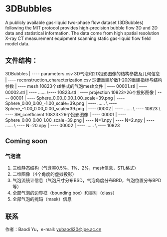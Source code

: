 # 3DBubbles
A publicly available gas-liquid two-phase flow dataset (3DBubbles) following the MIT protocol provides high-precision bubble flow 3D and 2D data and statistical information. The data come from high spatial resolution X-ray CT measurement equipment scanning static gas-liquid flow field model data.

## 文件结构：
3DBubbles
| ---- parameters.csv 3D气泡和2D投影图像的结构参数及几何信息
| ---- reconstruction_characterization.csv 球谐重建阶数1-20的重建指标与结构参数
| ---- mesh 10823个stl格式的气泡mesh文件
	| ---- 00001.stl
	| ---- 00002.stl
	| ---- ……
	\\---- 10823.stl
| ---- projection 10823×26个投影图像
	| ---- 00001
		| ---- Sphere_0.00_0.00_1.00_scale=39.png
		| ---- Sphere_0.00_0.00_-1.00_scale=39.png
		| ---- ……
		\\ ---- Sphere_-1.00_0.00_0.00_scale=39.png
	| ---- 00002
	| ---- ……
	\\ ---- 10823
\\ ---- SH_coefficient 10823×26个投影图像
	| ---- 00001
	| ---- Sphere_0.00_0.00_1.00_scale=39.png
		| ---- N=1.npy
		| ---- N=2.npy
		| ---- ……
		\\ ---- N=20.npy
	| ---- 00002
	| ---- ……
	\\ ---- 10823

## Coming soon

### 气泡流

1. 三维静态结构（气含率0.5%、1%、2%，mesh信息，STL格式）
2. 二维图像（4个角度的虚拟投影）
3. 气泡流统计信息（气泡尺寸分布BSD，气泡角度分布BRD，气泡位置分布BPD等）
4. 全部气泡的边界框（bounding box）和类别（class）
5. 全部气泡的掩码（mask）信息


## 联系
作者：Baodi Yu，e-mail: yubaodi20@ipe.ac.cn
